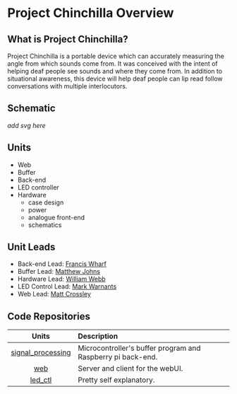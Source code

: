 # Project Chinchilla Overview

## What is Project Chinchilla?

Project Chinchilla is a portable device which can accurately measuring the angle
from which sounds come from. It was conceived with the intent of helping deaf
people see sounds and where they come from. In addition to situational
awareness, this device will help deaf people can lip read follow conversations
with multiple interlocutors.

## Schematic
*add svg here*

## Units
* Web
* Buffer
* Back-end
* LED controller
* Hardware
  * case design
  * power
  * analogue front-end
  * schematics

## Unit Leads
* Back-end Lead: [Francis Wharf](http://github.com/xeom)
* Buffer Lead: [Matthew Johns](http://github.com/mjohns4)
* Hardware Lead: [William Webb](http://github.com/bishopstoenail)
* LED Control Lead: [Mark Warnants](http://github.com/markwarnants)
* Web Lead: [Matt Crossley](http://github.com/mattcrossley99)

## Code Repositories
| Units                                                          | Description                                                 |
|:--------------------------------------------------------------:|:------------------------------------------------------------|
| [signal_processing](github.com/d4chinchilla/signal_processing) | Microcontroller's buffer program and Raspberry pi back-end. |
| [web](https://github.com/d4chinchilla/web)                     | Server and client for the webUI.                            |
| [led_ctl](github.com/d4chinchilla/led_ctl)                     | Pretty self explanatory.                                    |
